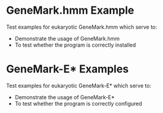 # GeneMark.hmm Example

Test examples for eukaryotic GeneMark.hmm which serve to:

  * Demonstrate the usage of GeneMark.hmm
  * To test whether the program is correctly installed

# GeneMark-E* Examples

Test examples for eukaryotic GeneMark-E* which serve to:

  * Demonstrate the usage of GeneMark-E*
  * To test whether the program is correctly configured

